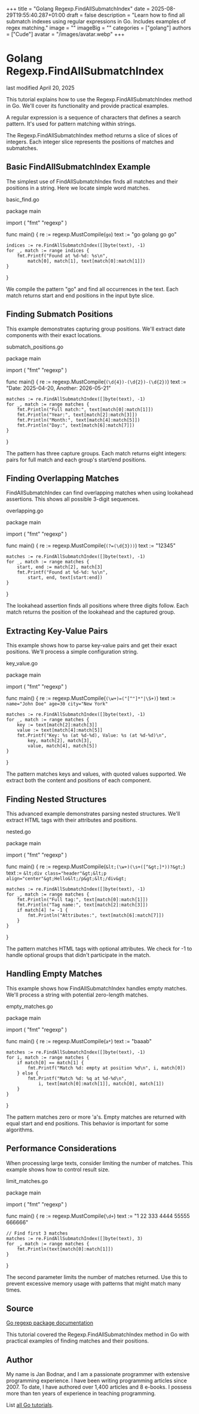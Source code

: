 +++
title = "Golang Regexp.FindAllSubmatchIndex"
date = 2025-08-29T19:55:40.287+01:00
draft = false
description = "Learn how to find all submatch indexes using regular expressions in Go. Includes examples of regex matching."
image = ""
imageBig = ""
categories = ["golang"]
authors = ["Cude"]
avatar = "/images/avatar.webp"
+++

# Golang Regexp.FindAllSubmatchIndex

last modified April 20, 2025

This tutorial explains how to use the
Regexp.FindAllSubmatchIndex method in Go. We'll cover its
functionality and provide practical examples.

A regular expression is a sequence of characters that defines a
search pattern. It's used for pattern matching within strings.

The Regexp.FindAllSubmatchIndex method returns a slice of slices
of integers. Each integer slice represents the positions of matches and submatches.

## Basic FindAllSubmatchIndex Example

The simplest use of FindAllSubmatchIndex finds all matches and their
positions in a string. Here we locate simple word matches.

basic_find.go
  

package main

import (
    "fmt"
    "regexp"
)

func main() {
    re := regexp.MustCompile(`go`)
    text := "go golang go go"
    
    indices := re.FindAllSubmatchIndex([]byte(text), -1)
    for _, match := range indices {
        fmt.Printf("Found at %d-%d: %s\n", 
            match[0], match[1], text[match[0]:match[1]])
    }
}

We compile the pattern "go" and find all occurrences in the text. Each match
returns start and end positions in the input byte slice.

## Finding Submatch Positions

This example demonstrates capturing group positions. We'll extract date components
with their exact locations.

submatch_positions.go
  

package main

import (
    "fmt"
    "regexp"
)

func main() {
    re := regexp.MustCompile(`(\d{4})-(\d{2})-(\d{2})`)
    text := "Date: 2025-04-20, Another: 2026-05-21"
    
    matches := re.FindAllSubmatchIndex([]byte(text), -1)
    for _, match := range matches {
        fmt.Println("Full match:", text[match[0]:match[1]])
        fmt.Println("Year:", text[match[2]:match[3]])
        fmt.Println("Month:", text[match[4]:match[5]])
        fmt.Println("Day:", text[match[6]:match[7]])
    }
}

The pattern has three capture groups. Each match returns eight integers: pairs
for full match and each group's start/end positions.

## Finding Overlapping Matches

FindAllSubmatchIndex can find overlapping matches when using
lookahead assertions. This shows all possible 3-digit sequences.

overlapping.go
  

package main

import (
    "fmt"
    "regexp"
)

func main() {
    re := regexp.MustCompile(`(?=(\d{3}))`)
    text := "12345"
    
    matches := re.FindAllSubmatchIndex([]byte(text), -1)
    for _, match := range matches {
        start, end := match[2], match[3]
        fmt.Printf("Found at %d-%d: %s\n", 
            start, end, text[start:end])
    }
}

The lookahead assertion finds all positions where three digits follow. Each
match returns the position of the lookahead and the captured group.

## Extracting Key-Value Pairs

This example shows how to parse key-value pairs and get their exact positions.
We'll process a simple configuration string.

key_value.go
  

package main

import (
    "fmt"
    "regexp"
)

func main() {
    re := regexp.MustCompile(`(\w+)=("[^"]*"|\S+)`)
    text := `name="John Doe" age=30 city="New York"`
    
    matches := re.FindAllSubmatchIndex([]byte(text), -1)
    for _, match := range matches {
        key := text[match[2]:match[3]]
        value := text[match[4]:match[5]]
        fmt.Printf("Key: %s (at %d-%d), Value: %s (at %d-%d)\n",
            key, match[2], match[3], 
            value, match[4], match[5])
    }
}

The pattern matches keys and values, with quoted values supported. We extract
both the content and positions of each component.

## Finding Nested Structures

This advanced example demonstrates parsing nested structures. We'll extract HTML
tags with their attributes and positions.

nested.go
  

package main

import (
    "fmt"
    "regexp"
)

func main() {
    re := regexp.MustCompile(`&lt;(\w+)(\s+([^&gt;]*))?&gt;`)
    text := `&lt;div class="header"&gt;&lt;p align="center"&gt;Hello&lt;/p&gt;&lt;/div&gt;`
    
    matches := re.FindAllSubmatchIndex([]byte(text), -1)
    for _, match := range matches {
        fmt.Println("Full tag:", text[match[0]:match[1]])
        fmt.Println("Tag name:", text[match[2]:match[3]])
        if match[4] != -1 {
            fmt.Println("Attributes:", text[match[6]:match[7]])
        }
    }
}

The pattern matches HTML tags with optional attributes. We check for -1 to handle
optional groups that didn't participate in the match.

## Handling Empty Matches

This example shows how FindAllSubmatchIndex handles empty matches.
We'll process a string with potential zero-length matches.

empty_matches.go
  

package main

import (
    "fmt"
    "regexp"
)

func main() {
    re := regexp.MustCompile(`a*`)
    text := "baaab"
    
    matches := re.FindAllSubmatchIndex([]byte(text), -1)
    for i, match := range matches {
        if match[0] == match[1] {
            fmt.Printf("Match %d: empty at position %d\n", i, match[0])
        } else {
            fmt.Printf("Match %d: %q at %d-%d\n", 
                i, text[match[0]:match[1]], match[0], match[1])
        }
    }
}

The pattern matches zero or more 'a's. Empty matches are returned with equal
start and end positions. This behavior is important for some algorithms.

## Performance Considerations

When processing large texts, consider limiting the number of matches. This
example shows how to control result size.

limit_matches.go
  

package main

import (
    "fmt"
    "regexp"
)

func main() {
    re := regexp.MustCompile(`\d+`)
    text := "1 22 333 4444 55555 666666"
    
    // Find first 3 matches
    matches := re.FindAllSubmatchIndex([]byte(text), 3)
    for _, match := range matches {
        fmt.Println(text[match[0]:match[1]])
    }
}

The second parameter limits the number of matches returned. Use this to prevent
excessive memory usage with patterns that might match many times.

## Source

[Go regexp package documentation](https://pkg.go.dev/regexp#Regexp.FindAllSubmatchIndex)

This tutorial covered the Regexp.FindAllSubmatchIndex method in Go
with practical examples of finding matches and their positions.

## Author

My name is Jan Bodnar, and I am a passionate programmer with extensive
programming experience. I have been writing programming articles since 2007.
To date, I have authored over 1,400 articles and 8 e-books. I possess more
than ten years of experience in teaching programming.

List [all Go tutorials](/golang/).